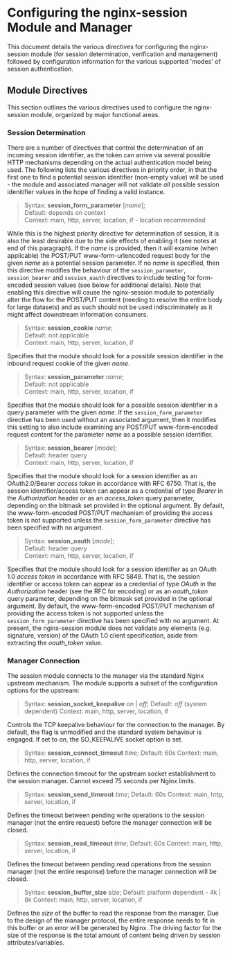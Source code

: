 # Configuring the nginx-session Module and Manager

This document details the various directives for configuring the nginx-session
module (for session determination, verification and management) followed by
configuration information for the various supported 'modes' of session
authentication.

## Module Directives

This section outlines the various directives used to configure the
nginx-session module, organized by major functional areas.

### Session Determination

There are a number of directives that control the determination of an incoming
session identifier, as the token can arrive via several possible HTTP
mechanisms depending on the actual authentication model being used.  The
following lists the various directives in priority order, in that the first
one to find a potential session identifier (non-empty value) will be
used - the module and associated manager will not validate _all_ possible
session idenitifier values in the hope of finding a valid instance.

> Syntax: **session_form_parameter** [_name_];  
> Default: depends on context  
> Context: main, http, server, location, if - location recommended

While this is the highest priority directive for determination of session, it
is also the least desirable due to the side effects of enabling it (see notes
at end of this paragraph).  If the _name_ is provided, then it will examine
(when applicable) the POST/PUT www-form-urlencoded request body for the given
_name_ as a potential session parameter.  If no _name_ is specified, then this
directive modifies the behaviour of the `session_parameter`, `session_bearer`
and `session_oauth` directives to include testing for form-encoded session
values (see below for additional details).  Note that enabling this directive
will cause the nginx-session module to potentially alter the flow for the
POST/PUT content (needing to resolve the entire body for large datasets) and
as such should not be used indiscriminately as it might affect downstream
information consumers.

> Syntax: **session_cookie** _name_;  
> Default: not applicable  
> Context: main, http, server, location, if

Specifies that the module should look for a possible session identifier in the
inbound request cookie of the given _name_.

> Syntax: **session_parameter** _name_;  
> Default: not applicable  
> Context: main, http, server, location, if

Specifies that the module should look for a possible session identifier in a
query parameter with the given _name_.  If the `session_form_parameter`
directive has been used without an associated argument, then it modifies this
setting to also include examining any POST/PUT www-form-encoded request content
for the parameter _name_ as a possible session identifier.

> Syntax: **session_bearer** [_mode_];  
> Default: header query  
> Context: main, http, server, location, if

Specifies that the module should look for a session identifier as an
OAuth2.0/Bearer _access token_ in accordance with RFC 6750.  That is, the
session identifier/access token can appear as a credential of type _Bearer_
in the _Authorization_ header or as an _access\_token_ query parameter,
depending on the bitmask set provided in the optional argument.  By default,
the www-form-encoded POST/PUT mechanism of providing the access token is not
supported unless the `session_form_parameter` directive has been specified
with no argument.

> Syntax: **session_oauth** [_mode_];  
> Default: header query  
> Context: main, http, server, location, if

Specifies that the module should look for a session identifier as an OAuth 1.0
_access token_ in accordance with RFC 5849.  That is, the session identifier
or access token can appear as a credential of type _OAuth_ in the
_Authorization_ header (see the RFC for encoding) or as an _oauth\_token_
query parameter, depending on the bitmask set provided in the optional
argument.  By default, the www-form-encoded POST/PUT mechanism of providing
the access token is not supported unless the `session_form_parameter`
directive has been specified with no argument.  At present, the nginx-session
module does not validate any elements (e.g. signature, version) of the
OAuth 1.0 client specification, aside from extracting the _oauth\_token_ value.

### Manager Connection

The session module connects to the manager via the standard Nginx upstream
mechanism.  The module supports a subset of the configuration options for the
upstream:

> Syntax: **session_socket_keepalive** _on_ | _off_;
> Default: _off_ (system dependent)
> Context: main, http, server, location, if

Controls the TCP keepalive behaviour for the connection to the manager.  By
default, the flag is unmodified and the standard system behaviour is engaged.
If set to _on_, the SO_KEEPALIVE socket option is set.

> Syntax: **session_connect_timeout** _time_;
> Default: 60s
> Context: main, http, server, location, if

Defines the connection timeout for the upstream socket establishment to the
session manager.  Cannot exceed 75 seconds per Nginx limits.

> Syntax: **session_send_timeout** _time_;
> Default: 60s
> Context: main, http, server, location, if

Defines the timeout between pending write operations to the session manager
(not the entire request) before the manager connection will be closed.

> Syntax: **session_read_timeout** _time_;
> Default: 60s
> Context: main, http, server, location, if

Defines the timeout between pending read operations from the session manager
(not the entire response) before the manager connection will be closed.

> Syntax: **session_buffer_size** _size_;
> Default: platform dependent - 4k | 8k
> Context: main, http, server, location, if

Defines the _size_ of the buffer to read the response from the manager.  Due
to the design of the manager protocol, the entire response needs to fit in this
buffer or an error will be generated by Nginx.  The driving factor for the
size of the response is the total amount of content being driven by session
attributes/variables.
